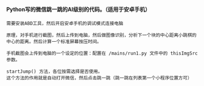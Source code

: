 #### Python写的微信跳一跳的AI级别的代码。（适用于安卓手机）

	需要安装ABD工具，然后开启安卓手机的调试模式连接电脑
	
	原理，对手机进行截图，然后上传到电脑，然后做图像识别，分析下一个块的中心距离小跳棋的中心的距离。然后计算一个标准屏幕按压时间。
	
	手机截图会上传到电脑的一个设定的位置：配置在 /mains/run1.py 文件中的 thisImgSrc 参数。
	
	startJump() 方法，各位按需选择是否使用。
	这个方法的作用就是自动打开微信，然后点击跳一跳（跳一跳在列表第一个小程序位置方可）